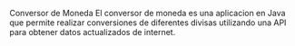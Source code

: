 Conversor de Moneda
El conversor de moneda es una aplicacion en Java que permite realizar conversiones de diferentes divisas 
utilizando una API para obtener datos actualizados de internet.
